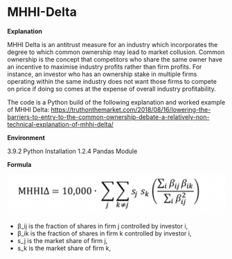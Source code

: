 # MHHI-Delta

**Explanation**

MHHI Delta is an antitrust measure for an industry which incorporates the degree to which common ownership may lead to market collusion. Common ownership is the concept that competitors who share the same owner have an incentive to maximise industry profits rather than firm profits. For instance, an investor who has an ownership stake in multiple firms operating within the same industry does not want those firms to compete on price if doing so comes at the expense of overall industry profitability.

The code is a Python build of the following explanation and worked example of MHHI Delta: https://truthonthemarket.com/2018/08/16/lowering-the-barriers-to-entry-to-the-common-ownership-debate-a-relatively-non-technical-explanation-of-mhhi-delta/ 

**Environment**

3.9.2 Python Installation
1.2.4 Pandas Module 

**Formula**

![](MHHI_Delta_Formula.png)
          
- β_ij is the fraction of shares in firm j controlled by investor i,
- β_ik is the fraction of shares in firm k controlled by investor i,
- s_j is the market share of firm j, 
- s_k is the market share of firm k,
